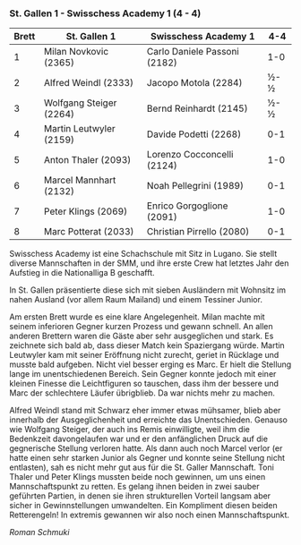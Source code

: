 ### St. Gallen 1 - Swisschess Academy 1 (4 - 4)

| Brett | St. Gallen 1            | Swisschess Academy 1         | 4-4 |
|-------|-------------------------|------------------------------|-----|
| 1     | Milan Novkovic (2365)   | Carlo Daniele Passoni (2182) | 1-0 |
| 2     | Alfred Weindl (2333)    | Jacopo Motola (2284)         | ½-½ |
| 3     | Wolfgang Steiger (2264) | Bernd Reinhardt (2145)       | ½-½ |
| 4     | Martin Leutwyler (2159) | Davide Podetti (2268)        | 0-1 |
| 5     | Anton Thaler (2093)     | Lorenzo Cocconcelli (2124)   | 1-0 |
| 6     | Marcel Mannhart (2132)  | Noah Pellegrini (1989)       | 0-1 |
| 7     | Peter Klings (2069)     | Enrico Gorgoglione (2091)    | 1-0 |
| 8     | Marc Potterat (2033)    | Christian Pirrello (2080)    | 0-1 |

Swisschess Academy ist eine Schachschule mit Sitz in Lugano. Sie stellt diverse Mannschaften in der SMM, und ihre erste
Crew hat letztes Jahr den Aufstieg in die Nationalliga B geschafft.

In St. Gallen präsentierte diese sich mit sieben Ausländern mit Wohnsitz im nahen Ausland (vor allem Raum Mailand) und
einem Tessiner Junior.

Am ersten Brett wurde es eine klare Angelegenheit. Milan machte mit seinem inferioren Gegner kurzen Prozess und gewann
schnell. An allen anderen Brettern waren die Gäste aber sehr ausgeglichen und stark. Es zeichnete sich bald ab, dass
dieser Match kein
Spaziergang würde. Martin Leutwyler kam mit seiner Eröffnung nicht zurecht, geriet in Rücklage und musste bald aufgeben.
Nicht viel besser erging es Marc. Er hielt die Stellung lange im unentschiedenen Bereich. Sein Gegner konnte jedoch mit
einer kleinen Finesse
die Leichtfiguren so tauschen, dass ihm der bessere und Marc der schlechtere Läufer übrigblieb. Da war nichts mehr zu
machen.

Alfred Weindl stand mit Schwarz eher immer etwas mühsamer, blieb aber innerhalb der Ausgeglichenheit und erreichte das
Unentschieden. Genauso wie Wolfgang Steiger, der auch ins Remis einwilligte, weil ihm die Bedenkzeit davongelaufen war
und er den anfänglichen
Druck auf die gegnerische Stellung verloren hatte. Als dann auch noch Marcel verlor (er hatte einen sehr starken Junior
als Gegner und konnte seine Stellung nicht entlasten), sah es nicht mehr gut aus für die St. Galler Mannschaft. Toni
Thaler und Peter Klings
mussten beide noch gewinnen, um uns einen Mannschaftspunkt zu retten. Es gelang ihnen beiden in zwei sauber geführten
Partien, in denen sie ihren strukturellen Vorteil langsam aber sicher in Gewinnstellungen umwandelten. Ein Kompliment
diesen beiden Retterengeln!
In extremis gewannen wir also noch einen Mannschaftspunkt.

_Roman Schmuki_
